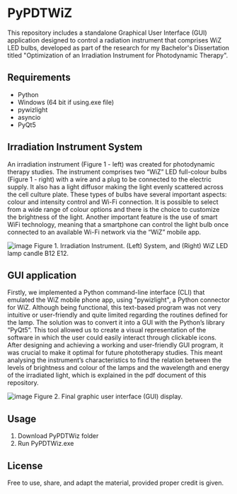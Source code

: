 # PyPDTWiZ
This repository includes a standalone Graphical User Interface (GUI) application designed to control a radiation instrument that comprises WiZ LED bulbs, developed as part of the research for my Bachelor's Dissertation titled "Optimization of an Irradiation Instrument for Photodynamic Therapy".

## Requirements
- Python
- Windows (64 bit if using.exe file)
- pywizlight
- asyncio
- PyQt5

## Irradiation Instrument System
An irradiation instrument (Figure 1 - left) was created for photodynamic therapy studies. The instrument comprises two “WiZ” LED full-colour bulbs (Figure 1 - right) with a wire and a plug to be connected to the electric supply. It also has a light diffusor making the light evenly scattered across  the cell culture plate.
These types of bulbs have several important aspects: colour and intensity control and Wi-Fi connection. It is possible to select from a wide range of colour options and there is the choice to customize the brightness of the light. Another important feature is the use of smart WiFi technology, meaning that a smartphone can control the light bulb once connected to an available Wi-Fi network via the “WiZ” mobile app.  

![image](https://github.com/user-attachments/assets/6aa4bf9c-0b79-42c8-bb25-59605f89403d)
Figure 1. Irradiation Instrument. (Left) System, and (Right) WiZ LED lamp candle B12 E12.

## GUI application
Firstly, we implemented a Python command-line interface (CLI) that emulated the WiZ mobile phone app, using "pywizlight", a Python connector for WiZ. Although being functional, this text-based program was not very intuitive or user-friendly and quite limited regarding the routines defined for the lamp. The solution was to convert it into a GUI with the Python’s library “PyQt5”. This tool allowed us to create a visual representation of the software in which the user could easily interact through clickable icons. 
After designing and achieving a working and user-friendly GUI program, it was crucial to make it optimal for future phototherapy studies. This meant analysing the instrument’s characteristics to find the relation between the levels of brightness and colour of the lamps and the wavelength and energy of the irradiated light, which is explained in the pdf document of this repository.

![image](https://github.com/user-attachments/assets/9d500e97-f198-4678-ab58-7af259db999d)
Figure 2. Final graphic user interface (GUI) display.

## Usage
1. Download PyPDTWiz folder
2. Run PyPDTWiz.exe

## License
Free to use, share, and adapt the material, provided proper credit is given.

